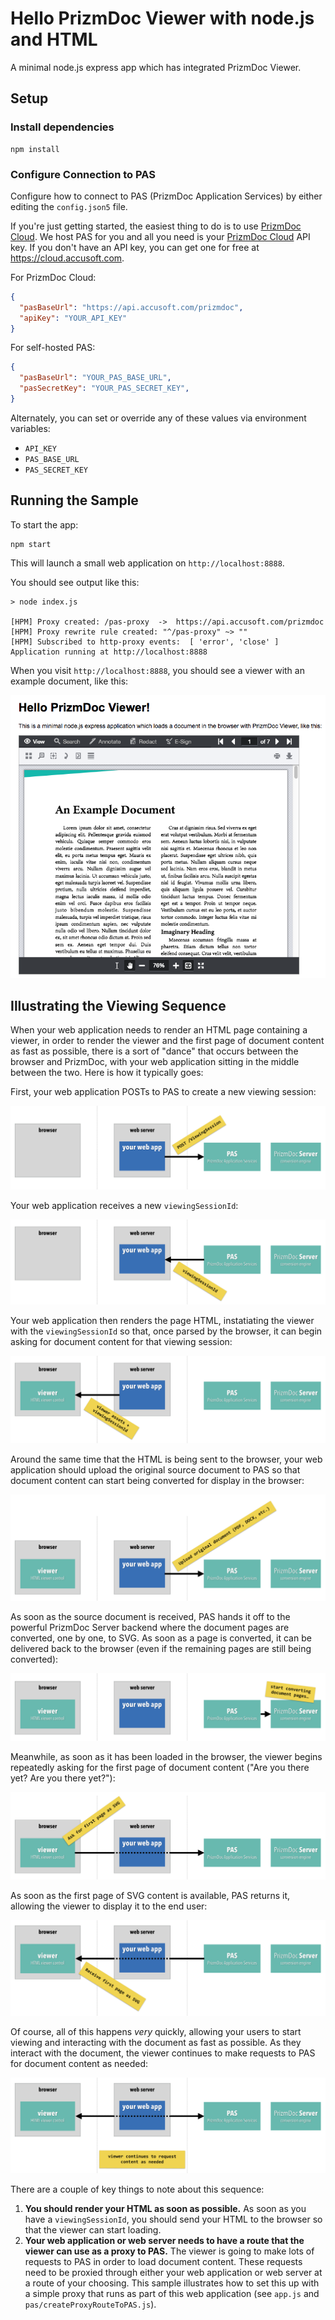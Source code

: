 # Hello PrizmDoc Viewer with node.js and HTML

A minimal node.js express app which has integrated PrizmDoc Viewer.

## Setup

### Install dependencies

```
npm install
```

### Configure Connection to PAS

Configure how to connect to PAS (PrizmDoc Application Services) by either editing the `config.json5` file.

If you're just getting started, the easiest thing to do is to use [PrizmDoc Cloud](https://cloud.accusoft.com). We host PAS for you and all you need is your [PrizmDoc Cloud](https://cloud.accusoft.com) API key. If you don't have an API key, you can get one for free at https://cloud.accusoft.com.

For PrizmDoc Cloud:

```json
{
  "pasBaseUrl": "https://api.accusoft.com/prizmdoc",
  "apiKey": "YOUR_API_KEY"
}
```

For self-hosted PAS:

```json
{
  "pasBaseUrl": "YOUR_PAS_BASE_URL",
  "pasSecretKey": "YOUR_PAS_SECRET_KEY",
}
```

Alternately, you can set or override any of these values via environment variables:

- `API_KEY`
- `PAS_BASE_URL`
- `PAS_SECRET_KEY`

## Running the Sample

To start the app:

```
npm start
```

This will launch a small web application on `http://localhost:8888`.

You should see output like this:

```
> node index.js

[HPM] Proxy created: /pas-proxy  ->  https://api.accusoft.com/prizmdoc
[HPM] Proxy rewrite rule created: "^/pas-proxy" ~> ""
[HPM] Subscribed to http-proxy events:  [ 'error', 'close' ]
Application running at http://localhost:8888
```

When you visit `http://localhost:8888`, you should see a viewer with an example document, like this:

![](screenshot.png)

## Illustrating the Viewing Sequence

When your web application needs to render an HTML page containing a viewer, in order to render the viewer and the first page of document content as fast as possible, there is a sort of "dance" that occurs between the browser and PrizmDoc, with your web application sitting in the middle between the two. Here is how it typically goes:

First, your web application POSTs to PAS to create a new viewing session:

![](public/images/viewing-sequence-diagrams/1-post-viewing-session.png)

Your web application receives a new `viewingSessionId`:

![](public/images/viewing-sequence-diagrams/2-receive-viewing-session-id.png)

Your web application then renders the page HTML, instatiating the viewer with the `viewingSessionId` so that, once parsed by the browser, it can begin asking for document content for that viewing session:

![](public/images/viewing-sequence-diagrams/3-render-HTML.png)

Around the same time that the HTML is being sent to the browser, your web application should upload the original source document to PAS so that document content can start being converted for display in the browser:

![](public/images/viewing-sequence-diagrams/4-upload-source-document.png)

As soon as the source document is received, PAS hands it off to the powerful PrizmDoc Server backend where the document pages are converted, one by one, to SVG. As soon as a page is converted, it can be delivered back to the browser (even if the remaining pages are still being converted):

![](public/images/viewing-sequence-diagrams/5-conversion-starts.png)

Meanwhile, as soon as it has been loaded in the browser, the viewer begins repeatedly asking for the first page of document content ("Are you there yet? Are you there yet?"):

![](public/images/viewing-sequence-diagrams/6-viewer-requests-first-page.png)

As soon as the first page of SVG content is available, PAS returns it, allowing the viewer to display it to the end user:

![](public/images/viewing-sequence-diagrams/7-receive-first-page.png)

Of course, all of this happens _very_ quickly, allowing your users to start viewing and interacting with the document as fast as possible. As they interact with the document, the viewer continues to make requests to PAS for document content as needed:

![](public/images/viewing-sequence-diagrams/8-viewer-requests.png)

There are a couple of key things to note about this sequence:

1. **You should render your HTML as soon as possible.** As soon as you have a `viewingSessionId`, you should send your HTML to the browser so that the viewer can start loading.
2. **Your web application or web server needs to have a route that the viewer can use as a proxy to PAS.** The viewer is going to make lots of requests to PAS in order to load document content. These requests need to be proxied through either your web application or web server at a route of your choosing. This sample illustrates how to set this up with a simple proxy that runs as part of this web application (see `app.js` and `pas/createProxyRouteToPAS.js`).

